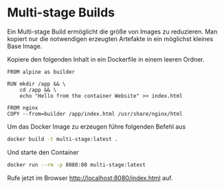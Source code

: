 # Multi-stage Builds

Ein Multi-stage Build ermöglicht die größe von Images zu reduzieren. Man kopiert nur die notwendigen erzeugten Artefakte in ein möglichst kleines Base Image.

Kopiere den folgenden Inhalt in ein Dockerfile in einem leeren Ordner.

```text
FROM alpine as builder

RUN mkdir /app && \
    cd /app && \
    echo "Hello from the container Website" >> index.html

FROM nginx
COPY --from=builder /app/index.html /usr/share/nginx/html
```

Um das Docker Image zu erzeugen führe folgenden Befehl aus

```bash
docker build -t multi-stage:latest .
```

Und starte den Container

```bash
docker run --rm -p 8080:80 multi-stage:latest
```

Rufe jetzt im Browser [http://localhost:8080/index.html](http://localhost:8080/index.html) auf.

